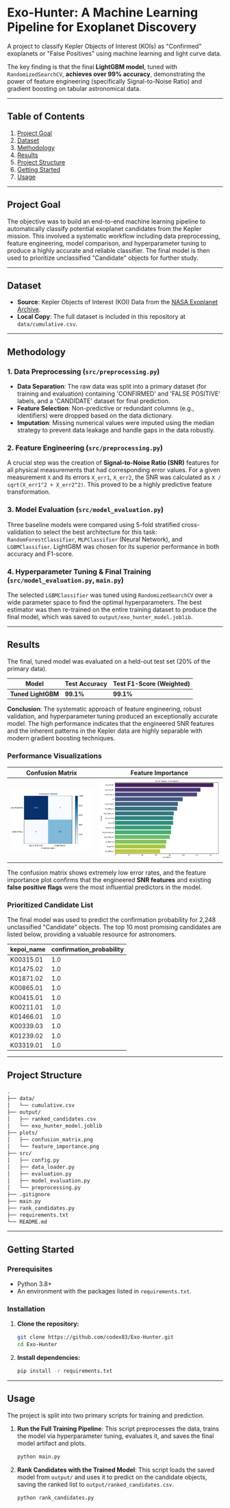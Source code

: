 # Exo-Hunter: A Machine Learning Pipeline for Exoplanet Discovery

A project to classify Kepler Objects of Interest (KOIs) as "Confirmed" exoplanets or "False Positives" using machine learning and light curve data.

The key finding is that the final **LightGBM model**, tuned with `RandomizedSearchCV`, **achieves over 99% accuracy**, demonstrating the power of feature engineering (specifically Signal-to-Noise Ratio) and gradient boosting on tabular astronomical data.

---

## Table of Contents
1. [Project Goal](#project-goal)
2. [Dataset](#dataset)
3. [Methodology](#methodology)
4. [Results](#results)
5. [Project Structure](#project-structure)
6. [Getting Started](#getting-started)
7. [Usage](#usage)

---

## Project Goal

The objective was to build an end-to-end machine learning pipeline to automatically classify potential exoplanet candidates from the Kepler mission. This involved a systematic workflow including data preprocessing, feature engineering, model comparison, and hyperparameter tuning to produce a highly accurate and reliable classifier. The final model is then used to prioritize unclassified "Candidate" objects for further study.

---

## Dataset

*   **Source**: Kepler Objects of Interest (KOI) Data from the [NASA Exoplanet Archive](https://exoplanetarchive.ipac.caltech.edu/docs/data.html).
*   **Local Copy**: The full dataset is included in this repository at `data/cumulative.csv`.

---

## Methodology

### 1. Data Preprocessing (`src/preprocessing.py`)
*   **Data Separation**: The raw data was split into a primary dataset (for training and evaluation) containing 'CONFIRMED' and 'FALSE POSITIVE' labels, and a 'CANDIDATE' dataset for final prediction.
*   **Feature Selection**: Non-predictive or redundant columns (e.g., identifiers) were dropped based on the data dictionary.
*   **Imputation**: Missing numerical values were imputed using the median strategy to prevent data leakage and handle gaps in the data robustly.

### 2. Feature Engineering (`src/preprocessing.py`)
A crucial step was the creation of **Signal-to-Noise Ratio (SNR)** features for all physical measurements that had corresponding error values. For a given measurement `X` and its errors `X_err1`, `X_err2`, the SNR was calculated as `X / sqrt(X_err1^2 + X_err2^2)`. This proved to be a highly predictive feature transformation.

### 3. Model Evaluation (`src/model_evaluation.py`)
Three baseline models were compared using 5-fold stratified cross-validation to select the best architecture for this task: `RandomForestClassifier`, `MLPClassifier` (Neural Network), and `LGBMClassifier`. LightGBM was chosen for its superior performance in both accuracy and F1-score.

### 4. Hyperparameter Tuning & Final Training (`src/model_evaluation.py`, `main.py`)
The selected `LGBMClassifier` was tuned using `RandomizedSearchCV` over a wide parameter space to find the optimal hyperparameters. The best estimator was then re-trained on the entire training dataset to produce the final model, which was saved to `output/exo_hunter_model.joblib`.

---

## Results

The final, tuned model was evaluated on a held-out test set (20% of the primary data).

| Model              | Test Accuracy | Test F1-Score (Weighted) |
| ------------------ | ------------- | ------------------------ |
| **Tuned LightGBM** | **99.1%**     | **99.1%**                |

**Conclusion**: The systematic approach of feature engineering, robust validation, and hyperparameter tuning produced an exceptionally accurate model. The high performance indicates that the engineered SNR features and the inherent patterns in the Kepler data are highly separable with modern gradient boosting techniques.

### Performance Visualizations

| Confusion Matrix                                     | Feature Importance                                       |
| ---------------------------------------------------- | -------------------------------------------------------- |
| ![Confusion Matrix](plots/confusion_matrix.png)      | ![Feature Importance](plots/feature_importance.png)      |

The confusion matrix shows extremely low error rates, and the feature importance plot confirms that the engineered **SNR features** and existing **false positive flags** were the most influential predictors in the model.

### Prioritized Candidate List
The final model was used to predict the confirmation probability for 2,248 unclassified "Candidate" objects. The top 10 most promising candidates are listed below, providing a valuable resource for astronomers.

| kepoi_name | confirmation_probability |
|------------|--------------------------|
| K00315.01  | 1.0                      |
| K01475.02  | 1.0                      |
| K01871.02  | 1.0                      |
| K00865.01  | 1.0                      |
| K00415.01  | 1.0                      |
| K00211.01  | 1.0                      |
| K01466.01  | 1.0                      |
| K00339.03  | 1.0                      |
| K01239.02  | 1.0                      |
| K03319.01  | 1.0                      |

---

## Project Structure
```
.
├── data/
│   └── cumulative.csv
├── output/
│   ├── ranked_candidates.csv
│   └── exo_hunter_model.joblib
├── plots/
│   ├── confusion_matrix.png
│   └── feature_importance.png
├── src/
│   ├── config.py
│   ├── data_loader.py
│   ├── evaluation.py
│   ├── model_evaluation.py
│   └── preprocessing.py
├── .gitignore
├── main.py
├── rank_candidates.py
├── requirements.txt
└── README.md
```

---

## Getting Started

### Prerequisites
* Python 3.8+
* An environment with the packages listed in `requirements.txt`.

### Installation
1.  **Clone the repository:**
    ```bash
    git clone https://github.com/codex83/Exo-Hunter.git
    cd Exo-Hunter
    ```
2.  **Install dependencies:**
    ```bash
    pip install -r requirements.txt
    ```
---

## Usage

The project is split into two primary scripts for training and prediction.

1.  **Run the Full Training Pipeline**:
    This script preprocesses the data, trains the model via hyperparameter tuning, evaluates it, and saves the final model artifact and plots.
    ```bash
    python main.py
    ```

2.  **Rank Candidates with the Trained Model**:
    This script loads the saved model from `output/` and uses it to predict on the candidate objects, saving the ranked list to `output/ranked_candidates.csv`.
    ```bash
    python rank_candidates.py
    ```
